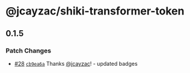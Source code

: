 # @jcayzac/shiki-transformer-token

## 0.1.5

### Patch Changes

- [#28](https://github.com/jcayzac/copepod-modules/pull/28) [`cb9ea6a`](https://github.com/jcayzac/copepod-modules/commit/cb9ea6ad4137c55e81c649b0580da209f5f51ba3) Thanks [@jcayzac](https://github.com/jcayzac)! - updated badges
